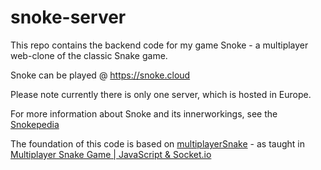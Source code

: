 # snoke-server

This repo contains the backend code for my game Snoke - a multiplayer web-clone of the classic Snake game.

Snoke can be played @ https://snoke.cloud

Please note currently there is only one server, which is hosted in Europe.

For more information about Snoke and its innerworkings, see the [Snokepedia](https://snoke.cloud/Snokepedia.pdf)

The foundation of this code is based on [multiplayerSnake](https://github.com/HungryTurtleCode/multiplayerSnake) - as taught in [Multiplayer Snake Game | JavaScript & Socket.io](https://www.youtube.com/watch?v=ppcBIHv_ZPs)
